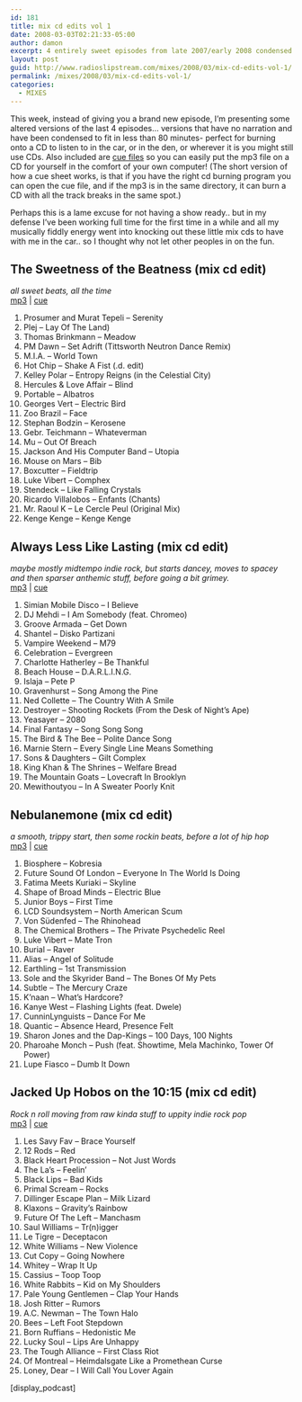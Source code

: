 ```yaml
---
id: 181
title: mix cd edits vol 1
date: 2008-03-03T02:21:33-05:00
author: damon
excerpt: 4 entirely sweet episodes from late 2007/early 2008 condensed to fit onto 80 minute CDRs
layout: post
guid: http://www.radioslipstream.com/mixes/2008/03/mix-cd-edits-vol-1/
permalink: /mixes/2008/03/mix-cd-edits-vol-1/
categories:
  - MIXES
---
```

This week, instead of giving you a brand new episode, I’m presenting some altered versions of the last 4 episodes&#8230; versions that have no narration and have been condensed to fit in less than 80 minutes- perfect for burning onto a CD to listen to in the car, or in the den, or wherever it is you might still use CDs. Also included are [cue files](http://en.wikipedia.org/wiki/Cue_sheet_%28computing%29) so you can easily put the mp3 file on a CD for yourself in the comfort of your own computer! (The short version of how a cue sheet works, is that if you have the right cd burning program you can open the cue file, and if the mp3 is in the same directory, it can burn a CD with all the track breaks in the same spot.)

Perhaps this is a lame excuse for not having a show ready.. but in my defense I’ve been working full time for the first time in a while and all my musically fiddly energy went into knocking out these little mix cds to have with me in the car.. so I thought why not let other peoples in on the fun.

<!--more-->

## The Sweetness of the Beatness (mix cd edit)

_all sweet beats, all the time_  
[mp3](/radio/mixes/sweetnessofthebeatness.mp3) | [cue](/radio/mixes/sweetnessofthebeatness.cue)

1. Prosumer and Murat Tepeli – Serenity  
2. Plej – Lay Of The Land)  
3. Thomas Brinkmann – Meadow  
4. PM Dawn – Set Adrift (Tittsworth Neutron Dance Remix)  
5. M.I.A. – World Town  
6. Hot Chip – Shake A Fist (.d. edit)  
7. Kelley Polar – Entropy Reigns (in the Celestial City)  
8. Hercules & Love Affair – Blind  
9. Portable – Albatros  
10. Georges Vert – Electric Bird  
11. Zoo Brazil – Face  
12. Stephan Bodzin – Kerosene  
13. Gebr. Teichmann – Whateverman  
14. Mu – Out Of Breach  
15. Jackson And His Computer Band – Utopia  
16. Mouse on Mars – Bib  
17. Boxcutter – Fieldtrip  
18. Luke Vibert – Comphex  
19. Stendeck – Like Falling Crystals  
20. Ricardo Villalobos – Enfants (Chants)  
21. Mr. Raoul K – Le Cercle Peul (Original Mix)  
22. Kenge Kenge – Kenge Kenge 

## Always Less Like Lasting (mix cd edit) 

_maybe mostly midtempo indie rock, but starts dancey, moves to spacey and then sparser anthemic stuff, before going a bit grimey._  
[mp3](/radio/mixes/alwayslesslikelasting.mp3) | [cue](/radio/mixes/alwayslesslikelasting.cue)

1. Simian Mobile Disco – I Believe  
2. DJ Mehdi – I Am Somebody (feat. Chromeo)  
3. Groove Armada – Get Down  
4. Shantel – Disko Partizani  
5. Vampire Weekend – M79  
6. Celebration – Evergreen  
7. Charlotte Hatherley – Be Thankful  
8. Beach House – D.A.R.L.I.N.G.  
9. Islaja – Pete P  
10. Gravenhurst – Song Among the Pine  
11. Ned Collette – The Country With A Smile  
12. Destroyer – Shooting Rockets (From the Desk of Night’s Ape)  
13. Yeasayer – 2080  
14. Final Fantasy – Song Song Song  
15. The Bird & The Bee – Polite Dance Song  
16. Marnie Stern – Every Single Line Means Something  
17. Sons & Daughters – Gilt Complex  
18. King Khan & The Shrines – Welfare Bread  
19. The Mountain Goats – Lovecraft In Brooklyn  
20. Mewithoutyou – In A Sweater Poorly Knit 

## Nebulanemone (mix cd edit) 

_a smooth, trippy start, then some rockin beats, before a lot of hip hop_  
[mp3](/radio/mixes/nebulanemone.mp3) | [cue](/radio/mixes/nebulanemone.cue)

1. Biosphere – Kobresia  
2. Future Sound Of London – Everyone In The World Is Doing  
3. Fatima Meets Kuriaki – Skyline  
4. Shape of Broad Minds – Electric Blue  
5. Junior Boys – First Time  
6. LCD Soundsystem – North American Scum  
7. Von Südenfed – The Rhinohead  
8. The Chemical Brothers – The Private Psychedelic Reel  
9. Luke Vibert – Mate Tron  
10. Burial – Raver  
11. Alias – Angel of Solitude  
12. Earthling – 1st Transmission  
13. Sole and the Skyrider Band – The Bones Of My Pets  
14. Subtle – The Mercury Craze  
15. K’naan – What’s Hardcore?  
16. Kanye West – Flashing Lights (feat. Dwele)  
17. CunninLynguists – Dance For Me  
18. Quantic – Absence Heard, Presence Felt  
19. Sharon Jones and the Dap-Kings – 100 Days, 100 Nights  
20. Pharoahe Monch – Push (feat. Showtime, Mela Machinko, Tower Of Power)  
21. Lupe Fiasco – Dumb It Down 

## Jacked Up Hobos on the 10:15 (mix cd edit)

_Rock n roll moving from raw kinda stuff to uppity indie rock pop_  
[mp3](/radio/mixes/jackeduphobos.mp3) | [cue](/radio/mixes/jackeduphobos.cue)

1. Les Savy Fav – Brace Yourself  
2. 12 Rods – Red  
3. Black Heart Procession – Not Just Words  
4. The La’s – Feelin’  
5. Black Lips – Bad Kids  
6. Primal Scream – Rocks  
7. Dillinger Escape Plan – Milk Lizard  
8. Klaxons – Gravity’s Rainbow  
9. Future Of The Left – Manchasm  
10. Saul Williams – Tr(n)igger  
11. Le Tigre – Deceptacon  
12. White Williams – New Violence  
13. Cut Copy – Going Nowhere  
14. Whitey – Wrap It Up  
15. Cassius – Toop Toop  
16. White Rabbits – Kid on My Shoulders  
17. Pale Young Gentlemen – Clap Your Hands  
18. Josh Ritter – Rumors  
19. A.C. Newman – The Town Halo  
20. Bees – Left Foot Stepdown  
21. Born Ruffians – Hedonistic Me  
22. Lucky Soul – Lips Are Unhappy  
23. The Tough Alliance – First Class Riot  
24. Of Montreal – Heimdalsgate Like a Promethean Curse  
25. Loney, Dear – I Will Call You Lover Again 

[display_podcast]